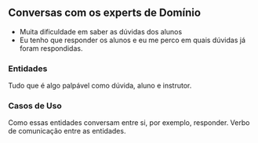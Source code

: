## Conversas com os experts de Domínio

- Muita dificuldade em saber as dúvidas dos alunos
- Eu tenho que responder os alunos e eu me perco em quais dúvidas já foram respondidas.

### Entidades

Tudo que é algo palpável como dúvida, aluno e instrutor.

### Casos de Uso

Como essas entidades conversam entre si, por exemplo, responder.
Verbo de comunicação entre as entidades.
